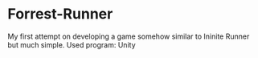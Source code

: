 # Forrest-Runner
My first attempt on developing a game somehow similar to Ininite Runner but much simple. Used program: Unity 
